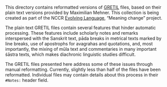 This directory contains reformatted versions of [GRETIL](https://gretil.sub.uni-goettingen.de/gretil.html) files, based on their plain text versions provided by Maximilian Mehner. This collection is being created as part of the NCCR [Evolving Language](https://evolvinglanguage.ch/), “Meaning change” project.


The plain text GRETIL files contain several features that hinder automatic processing. These features include scholarly notes and remarks interspersed with the Sanskrit text, pāda breaks in metrical texts marked by line breaks, use of apostrophs for avagrahas and quotations, and, most importantly, the mixing of mūla text and commentaries in many important śāstra texts, which makes diachronic linguistic studies difficult.


The GRETIL files presented here address some of these issues through manual reformatting. Currently, slightly less than half of the files have been reformatted. Individual files may contain details about this process in their `#Notes:` header field.


